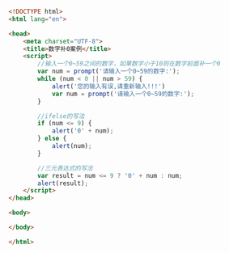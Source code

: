 
<BlogInfo id="401" title="16.数字补案例" author="白日梦想猿" pv=0 read_times=0 pre_cost_time=0分29秒 category="js学习" tag_list="['js学习']" create_time="2020.08.02 14:36:57" update_time="2020.08.02 14:44:24" />

```html
<!DOCTYPE html>
<html lang="en">

<head>
    <meta charset="UTF-8">
    <title>数字补0案例</title>
    <script>
        //输入一个0~59之间的数字，如果数字小于10则在数字前面补一个0
        var num = prompt('请输入一个0~59的数字:');
        while (num < 0 || num > 59) {
            alert('您的输入有误,请重新输入!!!')
            var num = prompt('请输入一个0~59的数字:');
        }

        //ifelse的写法
        if (num <= 9) {
            alert('0' + num);
        } else {
            alert(num);
        }

        //三元表达式的写法
        var result = num <= 9 ? '0' + num : num;
        alert(result);
    </script>
</head>

<body>

</body>

</html>
```
